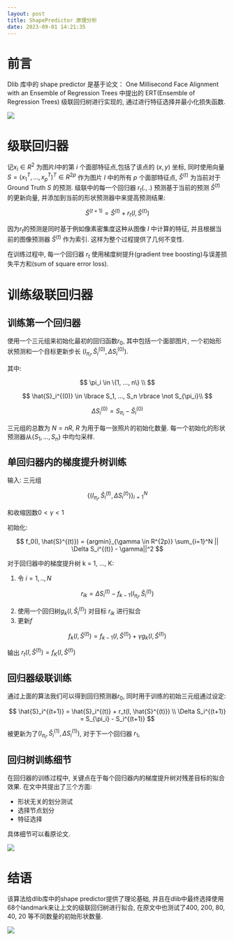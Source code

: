 ```yaml
---
layout: post
title: ShapePredictor 原理分析
date: 2023-09-01 14:21:35
---
```






# 前言

Dlib 库中的 shape predictor 是基于论文： One Millisecond Face Alignment with an Ensemble of Regression Trees 中提出的 ERT(Ensemble of Regression Trees) 级联回归树进行实现的, 通过进行特征选择并最小化损失函数.

![](intro.png)


<!-- more -->

# 级联回归器

记$x_i \in R^2$ 为图片$I$中的第 $i$ 个面部特征点,包括了该点的 $(x,y)$ 坐标, 同时使用向量 $S = (x_1^T, ..., x_p^T)^T \in R^{2p}$ 作为图片 $I$ 中的所有 $p$ 个面部特征点, $\hat{S}^{(t)}$ 为当前对于 Ground Truth $S$ 的预测. 级联中的每一个回归器 $r_t( . , . )$ 预测基于当前的预测 $\hat{S}^{(t)}$ 的更新向量, 并添加到当前的形状预测器中来提高预测结果:

$$
\hat{S}^{(t+1)} = \hat{S}^{(t)} + r_t(I, \hat{S}^{(t)})
$$

因为$r_t$的预测是同时基于例如像素密集度这种从图像 $I$ 中计算的特征, 并且根据当前的图像预测器 $\hat{S}^{(t)}$ 作为索引. 这样为整个过程提供了几何不变性.

在训练过程中, 每一个回归器 $r_t$ 使用梯度树提升(gradient tree boosting)与误差损失平方和(sum of square error loss).

# 训练级联回归器


## 训练第一个回归器

使用一个三元组来初始化最初的回归函数$r_0$, 其中包括一个面部图片, 一个初始形状预测和一个目标更新步长 $(I_{\pi_i}, \hat{S}_i^{(0)}, \Delta S_i^{(0)})$.

其中:

$$ \pi_i \in \{1, ..., n\} \\ $$

$$ \hat{S}_i^{(0)} \in \lbrace S_1, ..., S_n \rbrace \not  S_{\pi_i}\\ $$

$$ \Delta S_i^{(0)} = S_{\pi_i} - \hat{S}_i^{(0)}
$$


三元组的总数为 $N = nR$, $R$ 为用于每一张照片的初始化数量. 每一个初始化的形状预测器从$\{ S_1, ..., S_n\}$ 中均匀采样.

## 单回归器内的梯度提升树训练

输入: 三元组 

$$\{(I_{\pi_i}, \hat{S}_i^{(t)}, \Delta S_i^{(t)})\}_{i=1}^N$$

 和收缩因数$0 < \gamma < 1$

初始化:

$$
f_0(I, \hat{S}^{(t)}) = {argmin}_{\gamma \in R^{2p}} \sum_{i=1}^N || \Delta S_i^{(t)} - \gamma||^2
$$

对于回归器中的梯度提升树 k = 1, ..., K:
1. 令 $i = 1, .., N$


$$
r_{ik} =  \Delta S_i^{(t)} - f_{k-1}(I_{\pi_i}, \hat{S}_i^{(t)})
$$


2. 使用一个回归树$g_k(I, \hat{S}_i^{(t)})$ 对目标 $r_{ik}$ 进行拟合
3. 更新$f$


$$
f_k(I, \hat{S}^{(t)}) = f_{k-1}(I, \hat{S}^{(t)}) + \gamma g_k(I, \hat{S}^{(t)})
$$

输出 $r_t(I, \hat{S}^{(t)}) = f_K(I, \hat{S}^{(t)})$

## 回归器级联训练

通过上面的算法我们可以得到回归预测器$r_0$, 同时用于训练的初始三元组通过设定:

$$
\hat{S}_i^{(t+1)} = \hat{S}_i^{(t)} + r_t(I, \hat{S}^{(t)}) \\
\Delta S_i^{(t+1)} = S_{\pi_i} - S_i^{(t+1)}
$$

被更新为了$(I_{\pi_i}, \hat{S}_i^{(1)}, \Delta S_i^{(1)})$, 对于下一个回归器 $r_1$, 

## 回归树训练细节

在回归器的训练过程中, 关键点在于每个回归器内的梯度提升树对残差目标的拟合效果. 在文中共提出了三个方面:

- 形状无关的划分测试
- 选择节点划分
- 特征选择

具体细节可以看原论文.


![](image.png)

# 结语

该算法给dlib库中的shape predictor提供了理论基础, 并且在dlib中最终选择使用68个landmark来让上文的级联回归树进行拟合, 在原文中也测试了400, 200, 80, 40, 20 等不同数量的初始形状数量.

![](conclu.png)






